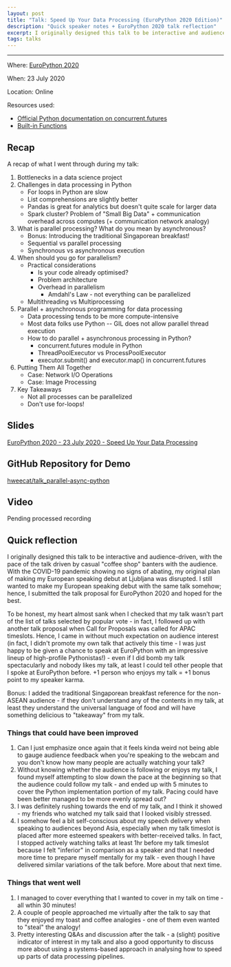 ```yaml
---
layout: post
title: "Talk: Speed Up Your Data Processing (EuroPython 2020 Edition)"
description: "Quick speaker notes + EuroPython 2020 talk reflection"
excerpt: I originally designed this talk to be interactive and audience-driven, with the pace of the talk driven by casual "coffee shop" banters with the audience. With the COVID-19 pandemic showing no signs of abating, my original plan of making my European speaking debut at Ljubljana was disrupted. I still wanted to make my European speaking debut with the same talk somehow; hence, I submitted the talk proposal for EuroPython 2020 and hoped for the best.
tags: talks
---
```

---
Where: [EuroPython 2020](https://ep2020.europython.eu/)

When: 23 July 2020

Location: Online

Resources used:
- [Official Python documentation on concurrent.futures](https://docs.python.org/3/library/concurrent.futures.html)
- [Built-in Functions](https://docs.python.org/3/library/functions.html#map)

## Recap

A recap of what I went through during my talk:

1. Bottlenecks in a data science project
2. Challenges in data processing in Python
    - For loops in Python are slow
    - List comprehensions are slightly better
    - Pandas is great for analytics but doesn't quite scale for larger data
    - Spark cluster? Problem of "Small Big Data" + communication overhead across computes (+ communication network analogy)
3. What is parallel processing? What do you mean by asynchronous?
    - Bonus: Introducing the traditional Singaporean breakfast!
    - Sequential vs parallel processing
    - Synchronous vs asynchronous execution
4. When should you go for parallelism?
    - Practical considerations
        - Is your code already optimised?
        - Problem architecture
        - Overhead in parallelism
            - Amdahl's Law - not everything can be parallelized
    - Multithreading vs Multiprocessing
5. Parallel + asynchronous programming for data processing
    - Data processing tends to be more compute-intensive
    - Most data folks use Python -- GIL does not allow parallel thread execution       
    - How to do parallel + asynchronous processing in Python?
        - concurrent.futures module in Python
        - ThreadPoolExecutor vs ProcessPoolExecutor
        - executor.submit() and executor.map() in concurrent.futures
7. Putting Them All Together
    - Case: Network I/O Operations
    - Case: Image Processing
7. Key Takeaways
    - Not all processes can be parallelized
    - Don't use for-loops!

## Slides

[EuroPython 2020 - 23 July 2020 - Speed Up Your Data Processing](https://bit.ly/europython-parallel-async)

## GitHub Repository for Demo

[hweecat/talk_parallel-async-python](https://github.com/hweecat/talk_parallel-async-python)

## Video

Pending processed recording

## Quick reflection

I originally designed this talk to be interactive and audience-driven, with the pace of the talk driven by casual "coffee shop" banters with the audience. With the COVID-19 pandemic showing no signs of abating, my original plan of making my European speaking debut at Ljubljana was disrupted. I still wanted to make my European speaking debut with the same talk somehow; hence, I submitted the talk proposal for EuroPython 2020 and hoped for the best.

To be honest, my heart almost sank when I checked that my talk wasn't part of the list of talks selected by popular vote - in fact, I followed up with another talk proposal when Call for Proposals was called for APAC timeslots. Hence, I came in without much expectation on audience interest (in fact, I didn't promote my own talk that actively this time - I was just happy to be given a chance to speak at EuroPython with an impressive lineup of high-profile Pythonistas!) - even if I did bomb my talk spectacularly and nobody likes my talk, at least I could tell other people that I spoke at EuroPython before. +1 person who enjoys my talk = +1 bonus point to my speaker karma.

Bonus: I added the traditional Singaporean breakfast reference for the non-ASEAN audience - if they don't understand any of the contents in my talk, at least they understand the universal language of food and will have something delicious to "takeaway" from my talk.

### Things that could have been improved

1. Can I just emphasize once again that it feels kinda weird not being able to gauge audience feedback when you're speaking to the webcam and you don't know how many people are actually watching your talk?
2. Without knowing whether the audience is following or enjoys my talk, I found myself attempting to slow down the pace at the beginning so that the audience could follow my talk - and ended up with 5 minutes to cover the Python implementation portion of my talk. Pacing could have been better managed to be more evenly spread out?
3. I was definitely rushing towards the end of my talk, and I think it showed - my friends who watched my talk said that I looked visibly stressed.
4. I somehow feel a bit self-conscious about my speech delivery when speaking to audiences beyond Asia, especially when my talk timeslot is placed after more esteemed speakers with better-received talks. In fact, I stopped actively watching talks at least 1hr before my talk timeslot because I felt "inferior" in comparison as a speaker and that I needed more time to prepare myself mentally for my talk - even though I have delivered similar variations of the talk before. More about that next time.

### Things that went well

1. I managed to cover everything that I wanted to cover in my talk on time - all wthin 30 minutes!
2. A couple of people approached me virtually after the talk to say that they enjoyed my toast and coffee analogies - one of them even wanted to "steal" the analogy!
3. Pretty interesting Q&As and discussion after the talk - a (slight) positive indicator of interest in my talk and also a good opportunity to discuss more about using a systems-based approach in analysing how to speed up parts of data processing pipelines.
